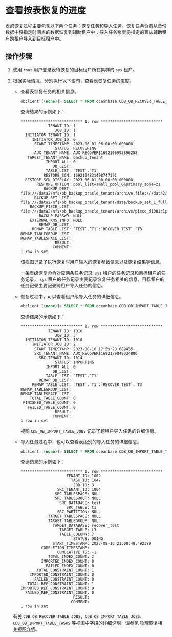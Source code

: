# 查看按表恢复的进度

表的恢复过程主要包含以下两个任务：恢复任务和导入任务。恢复任务负责从备份数据中将指定时间点的数据恢复到辅助租户中；导入任务负责将指定的表从辅助租户跨租户导入到目标租户中。

## 操作步骤

1. 使用 `root` 用户登录表待恢复的目标租户所在集群的 `sys` 租户。

2. 根据实际情况，分别执行以下语句，查看表恢复任务的进度。

   * 查看表恢复任务的相关信息。

      ```sql
      obclient [(none)]> SELECT * FROM oceanbase.CDB_OB_RECOVER_TABLE_JOBS\G
      ```

      查询结果的示例如下：

      ```shell
      *************************** 1. row ***************************
                  TENANT_ID: 1
                     JOB_ID: 1
        INITIATOR_TENANT_ID: 1
           INITIATOR_JOB_ID: 0
            START_TIMESTAMP: 2023-06-01 06:00:00.000000
                     STATUS: RECOVERING
            AUX_TENANT_NAME: AUX_RECOVER$1692106995896258
         TARGET_TENANT_NAME: backup_tenant
                 IMPORT_ALL: 0
                    DB_LIST: 
                 TABLE_LIST: `TEST`.`T1`
                RESTORE_SCN: 1692104831498747191
        RESTORE_SCN_DISPLAY: 2023-06-01 00:00:00.000000
             RESTORE_OPTION: pool_list=small_pool_0&primary_zone=z1
                BACKUP_DEST: file:///data2/nfs/ob_backup_oracle_tenant/archive,file:///data2/nfs/ob_backup_oracle_tenant/data
            BACKUP_SET_LIST: file:///data2/nfs/ob_backup_oracle_tenant/data/backup_set_1_full
          BACKUP_PIECE_LIST: file:///data2/nfs/ob_backup_oracle_tenant/archive/piece_d1001r1p1
              BACKUP_PASSWD: NULL
          EXTERNAL_KMS_INFO: NULL
              REMAP_DB_LIST: 
           REMAP_TABLE_LIST: `TEST`.`T1`:`RECOVER_TEST`.`T3`
      REMAP_TABLEGROUP_LIST:
      REMAP_TABLESPACE_LIST:
                     RESULT: 
                    COMMENT: 
      1 row in set
      ```

     该视图记录了执行恢复时用户输入的恢复参数信息以及恢复结果等信息。

     一条表级恢复命令对应两条任务记录: `sys` 租户的任务记录和目标租户的任务记录。 `sys` 租户的任务记录主要记录恢复任务相关的信息，目标租户的任务记录主要记录跨租户导入任务的信息。
    
   * 恢复过程中，可以查看租户级导入任务的详细信息。 

      ```sql
      obclient [(none)]> SELECT * FROM oceanbase.CDB_OB_IMPORT_TABLE_JOBS\G
      ```

      查询结果的示例如下：

      ```shell
      *************************** 1. row ***************************
                  TENANT_ID: 1010
                     JOB_ID: 3
        INITIATOR_TENANT_ID: 1010
           INITIATOR_JOB_ID: 2
            START_TIMESTAMP: 2023-08-16 17:59:28.689435
            SRC_TENANT_NAME: AUX_RECOVER$1692179849034890
              SRC_TENANT_ID: 1014
                     STATUS: IMPORTING
                 IMPORT_ALL: 0
                    DB_LIST:
                 TABLE_LIST: `TEST`.`T1`
              REMAP_DB_LIST:
           REMAP_TABLE_LIST: `TEST`.`T1`:`RECOVER_TEST`.`T3`
      REMAP_TABLEGROUP_LIST:
      REMAP_TABLESPACE_LIST:
          TOTAL_TABLE_COUNT: 0
       FINISHED_TABLE_COUNT: 0
         FAILED_TABLE_COUNT: 0
                     RESULT:
                    COMMENT:
      1 row in set
      ```

      视图 `CDB_OB_IMPORT_TABLE_JOBS` 记录了跨租户导入任务的详细信息。

   * 导入任务过程中，也可以查看表级别的导入任务的详细信息。     

      ```sql
      obclient [(none)]> SELECT * FROM oceanbase.CDB_OB_IMPORT_TABLE_TASKS\G
      ```

      查询结果的示例如下：

      ```shell
      *************************** 1. row ***************************
                          TENANT_ID: 1002
                            TASK_ID: 1047
                             JOB_ID: 3
                      SRC_TENANT_ID: 1004
                     SRC_TABLESPACE: NULL
                     SRC_TABLEGROUP: NULL
                       SRC_DATABASE: test
                          SRC_TABLE: t1
                      SRC_PARTITION: NULL
                  TARGET_TABLESPACE: NULL
                  TARGET_TABLEGROUP: NULL
                    TARGET_DATABASE: recover_test
                       TARGET_TABLE: t3
                       TABLE_COLUMN: 7
                             STATUS: DOING
                    START_TIMESTAMP: 2023-08-16 21:08:49.492389
               COMPLETION_TIMESTAMP: 
                      CUMULATIVE_TS: -1
                  TOTAL_INDEX_COUNT: 2
               IMPORTED_INDEX_COUNT: 0
                 FAILED_INDEX_COUNT: 0
             TOTAL_CONSTRAINT_COUNT: 1
          IMPORTED_CONSTRAINT_COUNT: 0
            FAILED_CONSTRAINT_COUNT: 0
         TOTAL_REF_CONSTRAINT_COUNT: 1
      IMPORTED_REF_CONSTRAINT_COUNT: 0
        FAILED_REF_CONSTRAINT_COUNT: 0
                             RESULT: 
                            COMMENT:
      1 row in set
      ```

 
   有关 `CDB_OB_RECOVER_TABLE_JOBS`、`CDB_OB_IMPORT_TABLE_JOBS`、`CDB_OB_IMPORT_TABLE_TASKS` 等视图中字段的详细说明，请参见 [物理恢复相关视图介绍](900.views-of-the-restore.md)。